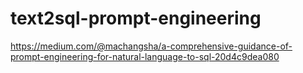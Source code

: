 # text2sql-prompt-engineering

https://medium.com/@machangsha/a-comprehensive-guidance-of-prompt-engineering-for-natural-language-to-sql-20d4c9dea080
